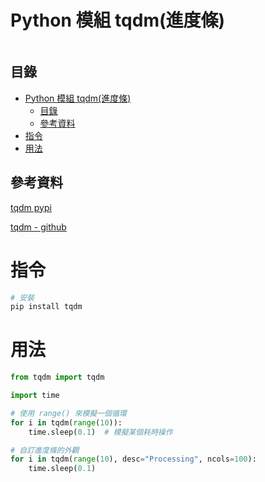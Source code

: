 # Python 模組 tqdm(進度條)

```
```

## 目錄

- [Python 模組 tqdm(進度條)](#python-模組-tqdm進度條)
	- [目錄](#目錄)
	- [參考資料](#參考資料)
- [指令](#指令)
- [用法](#用法)

## 參考資料

[tqdm pypi](https://pypi.org/project/tqdm/)

[tqdm - github](https://github.com/tqdm/tqdm)

# 指令

```bash
# 安裝
pip install tqdm
```

# 用法

```Python
from tqdm import tqdm

import time

# 使用 range() 來模擬一個循環
for i in tqdm(range(10)):
    time.sleep(0.1)  # 模擬某個耗時操作

# 自訂進度條的外觀
for i in tqdm(range(10), desc="Processing", ncols=100):
    time.sleep(0.1)
```
